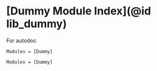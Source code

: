 # [Dummy Module Index](@id lib_dummy)

For autodoc

```@index
Modules = [Dummy]
```

```@autodocs
Modules = [Dummy]
```
